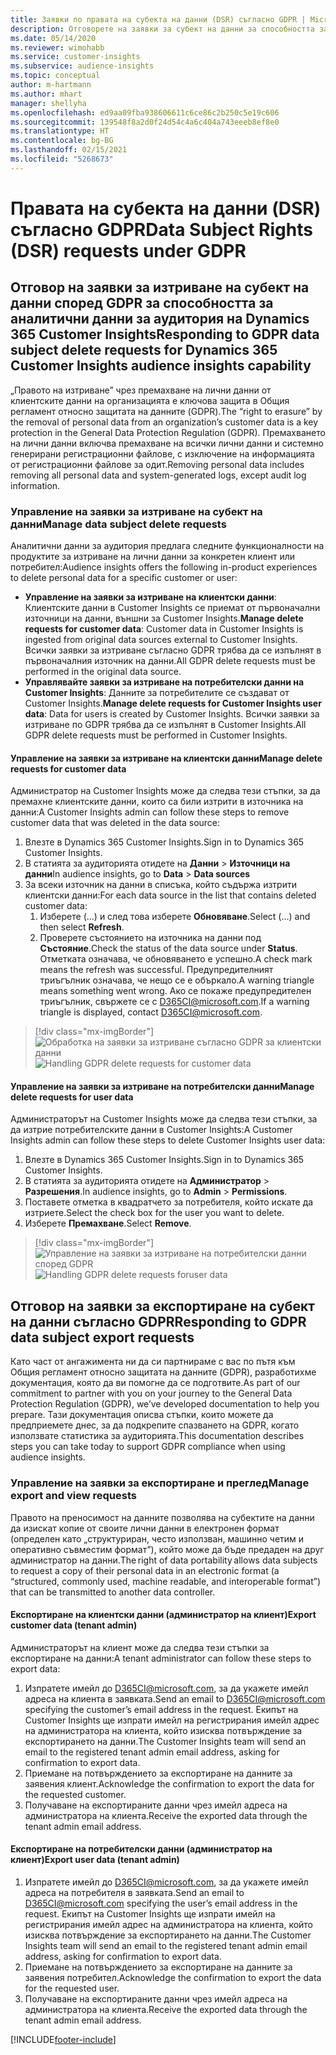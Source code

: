 ```yaml
---
title: Заявки по правата на субекта на данни (DSR) съгласно GDPR | Microsoft Docs
description: Отговорете на заявки за субект на данни за способността за аналитични данни за аудитория на Dynamics 365 Customer Insights.
ms.date: 05/14/2020
ms.reviewer: wimohabb
ms.service: customer-insights
ms.subservice: audience-insights
ms.topic: conceptual
author: m-hartmann
ms.author: mhart
manager: shellyha
ms.openlocfilehash: ed9aa09fba938606611c6ce86c2b250c5e19c606
ms.sourcegitcommit: 139548f8a2d0f24d54c4a6c404a743eeeb8ef8e0
ms.translationtype: HT
ms.contentlocale: bg-BG
ms.lasthandoff: 02/15/2021
ms.locfileid: "5268673"
---
```

# <a name="data-subject-rights-dsr-requests-under-gdpr"></a><span data-ttu-id="11da2-103">Правата на субекта на данни (DSR) съгласно GDPR</span><span class="sxs-lookup"><span data-stu-id="11da2-103">Data Subject Rights (DSR) requests under GDPR</span></span>

## <a name="responding-to-gdpr-data-subject-delete-requests-for-dynamics-365-customer-insights-audience-insights-capability"></a><span data-ttu-id="11da2-104">Отговор на заявки за изтриване на субект на данни според GDPR за способността за аналитични данни за аудитория на Dynamics 365 Customer Insights</span><span class="sxs-lookup"><span data-stu-id="11da2-104">Responding to GDPR data subject delete requests for Dynamics 365 Customer Insights audience insights capability</span></span>

<span data-ttu-id="11da2-105">„Правото на изтриване” чрез премахване на лични данни от клиентските данни на организацията е ключова защита в Общия регламент относно защитата на данните (GDPR).</span><span class="sxs-lookup"><span data-stu-id="11da2-105">The “right to erasure” by the removal of personal data from an organization’s customer data is a key protection in the General Data Protection Regulation (GDPR).</span></span> <span data-ttu-id="11da2-106">Премахването на лични данни включва премахване на всички лични данни и системно генерирани регистрационни файлове, с изключение на информацията от регистрационни файлове за одит.</span><span class="sxs-lookup"><span data-stu-id="11da2-106">Removing personal data includes removing all personal data and system-generated logs, except audit log information.</span></span>

### <a name="manage-data-subject-delete-requests"></a><span data-ttu-id="11da2-107">Управление на заявки за изтриване на субект на данни</span><span class="sxs-lookup"><span data-stu-id="11da2-107">Manage data subject delete requests</span></span>

<span data-ttu-id="11da2-108">Аналитични данни за аудитория предлага следните функционалности на продуктите за изтриване на лични данни за конкретен клиент или потребител:</span><span class="sxs-lookup"><span data-stu-id="11da2-108">Audience insights offers the following in-product experiences to delete personal data for a specific customer or user:</span></span>

- <span data-ttu-id="11da2-109">**Управление на заявки за изтриване на клиентски данни**: Клиентските данни в Customer Insights се приемат от първоначални източници на данни, външни за Customer Insights.</span><span class="sxs-lookup"><span data-stu-id="11da2-109">**Manage delete requests for customer data**: Customer data in Customer Insights is ingested from original data sources external to Customer Insights.</span></span> <span data-ttu-id="11da2-110">Всички заявки за изтриване съгласно GDPR трябва да се изпълнят в първоначалния източник на данни.</span><span class="sxs-lookup"><span data-stu-id="11da2-110">All GDPR delete requests must be performed in the original data source.</span></span>
- <span data-ttu-id="11da2-111">**Управлявайте заявки за изтриване на потребителски данни на Customer Insights**: Данните за потребителите се създават от Customer Insights.</span><span class="sxs-lookup"><span data-stu-id="11da2-111">**Manage delete requests for Customer Insights user data**: Data for users is created by Customer Insights.</span></span> <span data-ttu-id="11da2-112">Всички заявки за изтриване по GDPR трябва да се изпълнят в Customer Insights.</span><span class="sxs-lookup"><span data-stu-id="11da2-112">All GDPR delete requests must be performed in Customer Insights.</span></span>

#### <a name="manage-delete-requests-for-customer-data"></a><span data-ttu-id="11da2-113">Управление на заявки за изтриване на клиентски данни</span><span class="sxs-lookup"><span data-stu-id="11da2-113">Manage delete requests for customer data</span></span>

<span data-ttu-id="11da2-114">Администратор на Customer Insights може да следва тези стъпки, за да премахне клиентските данни, които са били изтрити в източника на данни:</span><span class="sxs-lookup"><span data-stu-id="11da2-114">A Customer Insights admin can follow these steps to remove customer data that was deleted in the data source:</span></span>

1. <span data-ttu-id="11da2-115">Влезте в Dynamics 365 Customer Insights.</span><span class="sxs-lookup"><span data-stu-id="11da2-115">Sign in to Dynamics 365 Customer Insights.</span></span>
2. <span data-ttu-id="11da2-116">В статията за аудиторията отидете на **Данни** > **Източници на данни**</span><span class="sxs-lookup"><span data-stu-id="11da2-116">In audience insights, go to **Data** > **Data sources**</span></span>
3. <span data-ttu-id="11da2-117">За всеки източник на данни в списъка, който съдържа изтрити клиентски данни:</span><span class="sxs-lookup"><span data-stu-id="11da2-117">For each data source in the list that contains deleted customer data:</span></span>
   1. <span data-ttu-id="11da2-118">Изберете (...) и след това изберете **Обновяване**.</span><span class="sxs-lookup"><span data-stu-id="11da2-118">Select (...) and then select **Refresh**.</span></span>
   2. <span data-ttu-id="11da2-119">Проверете състоянието на източника на данни под **Състояние**.</span><span class="sxs-lookup"><span data-stu-id="11da2-119">Check the status of the data source under **Status**.</span></span> <span data-ttu-id="11da2-120">Отметката означава, че обновяването е успешно.</span><span class="sxs-lookup"><span data-stu-id="11da2-120">A check mark means the refresh was successful.</span></span> <span data-ttu-id="11da2-121">Предупредителният триъгълник означава, че нещо се е объркало.</span><span class="sxs-lookup"><span data-stu-id="11da2-121">A warning triangle means something went wrong.</span></span> <span data-ttu-id="11da2-122">Ако се покаже предупредителен триъгълник, свържете се с D365CI@microsoft.com.</span><span class="sxs-lookup"><span data-stu-id="11da2-122">If a warning triangle is displayed, contact D365CI@microsoft.com.</span></span>

> [!div class="mx-imgBorder"]
> <span data-ttu-id="11da2-123">![Обработка на заявки за изтриване съгласно GDPR за клиентски данни](media/gdpr-data-sources.png "Обработка на заявки за изтриване съгласно GDPR за клиентски данни")</span><span class="sxs-lookup"><span data-stu-id="11da2-123">![Handling GDPR delete requests for customer data](media/gdpr-data-sources.png "Handling GDPR delete requests for customer data")</span></span>

#### <a name="manage-delete-requests-for-user-data"></a><span data-ttu-id="11da2-124">Управление на заявки за изтриване на потребителски данни</span><span class="sxs-lookup"><span data-stu-id="11da2-124">Manage delete requests for user data</span></span>

<span data-ttu-id="11da2-125">Администраторът на Customer Insights може да следва тези стъпки, за да изтрие потребителските данни в Customer Insights:</span><span class="sxs-lookup"><span data-stu-id="11da2-125">A Customer Insights admin can follow these steps to delete Customer Insights user data:</span></span>

1. <span data-ttu-id="11da2-126">Влезте в Dynamics 365 Customer Insights.</span><span class="sxs-lookup"><span data-stu-id="11da2-126">Sign in to Dynamics 365 Customer Insights.</span></span>
2. <span data-ttu-id="11da2-127">В статията за аудиторията отидете на **Администратор** > **Разрешения**.</span><span class="sxs-lookup"><span data-stu-id="11da2-127">In audience insights, go to **Admin** > **Permissions**.</span></span>
3. <span data-ttu-id="11da2-128">Поставете отметка в квадратчето за потребителя, който искате да изтриете.</span><span class="sxs-lookup"><span data-stu-id="11da2-128">Select the check box for the user you want to delete.</span></span>
4. <span data-ttu-id="11da2-129">Изберете **Премахване**.</span><span class="sxs-lookup"><span data-stu-id="11da2-129">Select **Remove**.</span></span>

> [!div class="mx-imgBorder"]
> <span data-ttu-id="11da2-130">![Управление на заявки за изтриване на потребителски данни според GDPR](media/gdpr-permissions.png "Управление на заявки за изтриване за потребителски данни според GDPR")</span><span class="sxs-lookup"><span data-stu-id="11da2-130">![Handling GDPR delete requests foruser data](media/gdpr-permissions.png "Handling GDPR delete requests for user data")</span></span>

## <a name="responding-to-gdpr-data-subject-export-requests"></a><span data-ttu-id="11da2-131">Отговор на заявки за експортиране на субект на данни съгласно GDPR</span><span class="sxs-lookup"><span data-stu-id="11da2-131">Responding to GDPR data subject export requests</span></span>

<span data-ttu-id="11da2-132">Като част от ангажимента ни да си партнираме с вас по пътя към Общия регламент относно защитата на данните (GDPR), разработихме документация, която да ви помогне да се подготвите.</span><span class="sxs-lookup"><span data-stu-id="11da2-132">As part of our commitment to partner with you on your journey to the General Data Protection Regulation (GDPR), we’ve developed documentation to help you prepare.</span></span> <span data-ttu-id="11da2-133">Тази документация описва стъпки, които можете да предприемете днес, за да подкрепите спазването на GDPR, когато използвате статистика за аудиторията.</span><span class="sxs-lookup"><span data-stu-id="11da2-133">This documentation describes steps you can take today to support GDPR compliance when using audience insights.</span></span>

### <a name="manage-export-and-view-requests"></a><span data-ttu-id="11da2-134">Управление на заявки за експортиране и преглед</span><span class="sxs-lookup"><span data-stu-id="11da2-134">Manage export and view requests</span></span>

<span data-ttu-id="11da2-135">Правото на преносимост на данните позволява на субектите на данни да изискат копие от своите лични данни в електронен формат (определен като „структуриран, често използван, машинно четим и оперативно съвместим формат”), който може да бъде предаден на друг администратор на данни.</span><span class="sxs-lookup"><span data-stu-id="11da2-135">The right of data portability allows data subjects to request a copy of their personal data in an electronic format (a “structured, commonly used, machine readable, and interoperable format”) that can be transmitted to another data controller.</span></span>

#### <a name="export-customer-data-tenant-admin"></a><span data-ttu-id="11da2-136">Експортиране на клиентски данни (администратор на клиент)</span><span class="sxs-lookup"><span data-stu-id="11da2-136">Export customer data (tenant admin)</span></span>

<span data-ttu-id="11da2-137">Администраторът на клиент може да следва тези стъпки за експортиране на данни:</span><span class="sxs-lookup"><span data-stu-id="11da2-137">A tenant administrator can follow these steps to export data:</span></span>

1. <span data-ttu-id="11da2-138">Изпратете имейл до D365CI@microsoft.com, за да укажете имейл адреса на клиента в заявката.</span><span class="sxs-lookup"><span data-stu-id="11da2-138">Send an email to D365CI@microsoft.com specifying the customer’s email address in the request.</span></span> <span data-ttu-id="11da2-139">Екипът на Customer Insights ще изпрати имейл на регистрирания имейл адрес на администратора на клиента, който изисква потвърждение за експортирането на данни.</span><span class="sxs-lookup"><span data-stu-id="11da2-139">The Customer Insights team will send an email to the registered tenant admin email address, asking for confirmation to export data.</span></span>
2. <span data-ttu-id="11da2-140">Приемане на потвърждението за експортиране на данните за заявения клиент.</span><span class="sxs-lookup"><span data-stu-id="11da2-140">Acknowledge the confirmation to export the data for the requested customer.</span></span>
3. <span data-ttu-id="11da2-141">Получаване на експортираните данни чрез имейл адреса на администратора на клиента.</span><span class="sxs-lookup"><span data-stu-id="11da2-141">Receive the exported data through the tenant admin email address.</span></span>

#### <a name="export-user-data-tenant-admin"></a><span data-ttu-id="11da2-142">Експортиране на потребителски данни (администратор на клиент)</span><span class="sxs-lookup"><span data-stu-id="11da2-142">Export user data (tenant admin)</span></span>

1. <span data-ttu-id="11da2-143">Изпратете имейл до D365CI@microsoft.com, за да укажете имейл адреса на потребителя в заявката.</span><span class="sxs-lookup"><span data-stu-id="11da2-143">Send an email to D365CI@microsoft.com specifying the user’s email address in the request.</span></span> <span data-ttu-id="11da2-144">Екипът на Customer Insights ще изпрати имейл на регистрирания имейл адрес на администратора на клиента, който изисква потвърждение за експортирането на данни.</span><span class="sxs-lookup"><span data-stu-id="11da2-144">The Customer Insights team will send an email to the registered tenant admin email address, asking for confirmation to export data.</span></span>
2. <span data-ttu-id="11da2-145">Приемане на потвърждението за експортиране на данните за заявения потребител.</span><span class="sxs-lookup"><span data-stu-id="11da2-145">Acknowledge the confirmation to export the data for the requested user.</span></span>
3. <span data-ttu-id="11da2-146">Получаване на експортираните данни чрез имейл адреса на администратора на клиента.</span><span class="sxs-lookup"><span data-stu-id="11da2-146">Receive the exported data through the tenant admin email address.</span></span>


[!INCLUDE[footer-include](../includes/footer-banner.md)]